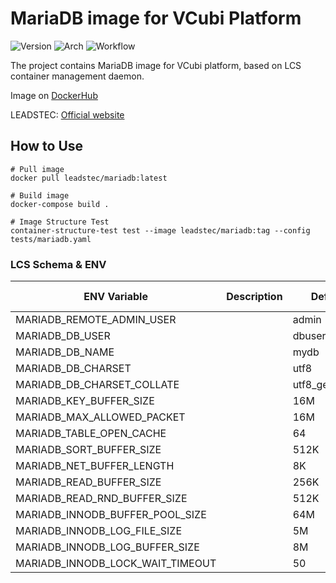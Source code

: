# MariaDB image for VCubi Platform

![Version](https://img.shields.io/badge/MariaDB-10.4.15-blue)
![Arch](https://img.shields.io/badge/Arch-amd64,_arm64-brightgreen)
![Workflow](https://github.com/leadstec/docker-mariadb/workflows/ci/badge.svg)

The project contains MariaDB image for VCubi platform, based on LCS container management daemon.

Image on [DockerHub](https://hub.docker.com/r/leadstec/mariadb)

LEADSTEC: [Official website](https://www.leadstec.com)

## How to Use
    # Pull image
    docker pull leadstec/mariadb:latest

    # Build image
    docker-compose build .

    # Image Structure Test
    container-structure-test test --image leadstec/mariadb:tag --config tests/mariadb.yaml


### LCS Schema & ENV

| ENV Variable              | Description               | Default | Accept Values |
|---------------------------|---------------------------|---------|---------------|
| MARIADB_REMOTE_ADMIN_USER |                           |  admin  |     |
| MARIADB_DB_USER           |                           |  dbuser |               |
| MARIADB_DB_NAME           |                           |   mydb  |               |
| MARIADB_DB_CHARSET        |                           |   utf8  |               |
| MARIADB_DB_CHARSET_COLLATE|                           | utf8_general_ci |       |
| MARIADB_KEY_BUFFER_SIZE   |                           |   16M   |               |
| MARIADB_MAX_ALLOWED_PACKET|                           |   16M   |     |
| MARIADB_TABLE_OPEN_CACHE  |                           |   64    |     |
| MARIADB_SORT_BUFFER_SIZE  |                           |   512K  |     |
| MARIADB_NET_BUFFER_LENGTH |                           |    8K   |     |
| MARIADB_READ_BUFFER_SIZE  |                           |   256K  |     |
| MARIADB_READ_RND_BUFFER_SIZE  |                       |   512K  |     |
| MARIADB_INNODB_BUFFER_POOL_SIZE   |                   |   64M   |     |
| MARIADB_INNODB_LOG_FILE_SIZE  |                       |   5M    |     |
| MARIADB_INNODB_LOG_BUFFER_SIZE|                       |   8M    |     |
| MARIADB_INNODB_LOCK_WAIT_TIMEOUT  |                   |   50    |     |

